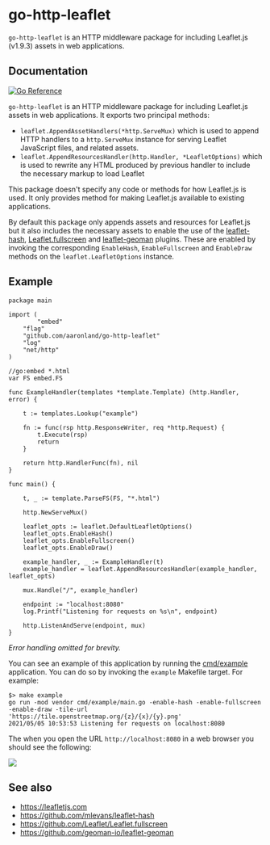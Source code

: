 # go-http-leaflet

`go-http-leaflet` is an HTTP middleware package for including Leaflet.js (v1.9.3) assets in web applications.

## Documentation

[![Go Reference](https://pkg.go.dev/badge/github.com/aaronland/go-http-leaflet.svg)](https://pkg.go.dev/github.com/aaronland/go-http-leaflet)

`go-http-leaflet` is an HTTP middleware package for including Leaflet.js assets in web applications. It exports two principal methods:

* `leaflet.AppendAssetHandlers(*http.ServeMux)` which is used to append HTTP handlers to a `http.ServeMux` instance for serving Leaflet JavaScript files, and related assets.
* `leaflet.AppendResourcesHandler(http.Handler, *LeafletOptions)` which is used to rewrite any HTML produced by previous handler to include the necessary markup to load Leaflet

This package doesn't specify any code or methods for how Leaflet.js is used. It only provides method for making Leaflet.js available to existing applications.

By default this package only appends assets and resources for Leaflet.js but it also includes the necessary assets to enable the use of the [leaflet-hash](https://github.com/mlevans/leaflet-hash), [Leaflet.fullscreen](https://github.com/Leaflet/Leaflet.fullscreen) and [leaflet-geoman](https://github.com/geoman-io/leaflet-geoman) plugins. These are enabled by invoking the corresponding `EnableHash`, `EnableFullscreen` and `EnableDraw` methods on the `leaflet.LeafletOptions` instance.

## Example

```
package main

import (
        "embed"
	"flag"
	"github.com/aaronland/go-http-leaflet"
	"log"
	"net/http"
)

//go:embed *.html
var FS embed.FS

func ExampleHandler(templates *template.Template) (http.Handler, error) {

	t := templates.Lookup("example")

	fn := func(rsp http.ResponseWriter, req *http.Request) {
		t.Execute(rsp)
		return
	}

	return http.HandlerFunc(fn), nil
}

func main() {

	t, _ := template.ParseFS(FS, "*.html")

	http.NewServeMux()

	leaflet_opts := leaflet.DefaultLeafletOptions()
	leaflet_opts.EnableHash()
	leaflet_opts.EnableFullscreen()
	leaflet_opts.EnableDraw()

	example_handler, _ := ExampleHandler(t)
	example_handler = leaflet.AppendResourcesHandler(example_handler, leaflet_opts)

	mux.Handle("/", example_handler)

	endpoint := "localhost:8080"
	log.Printf("Listening for requests on %s\n", endpoint)

	http.ListenAndServe(endpoint, mux)
}
```

_Error handling omitted for brevity._

You can see an example of this application by running the [cmd/example](cmd/example/main.go) application. You can do so by invoking the `example` Makefile target. For example:

```
$> make example
go run -mod vendor cmd/example/main.go -enable-hash -enable-fullscreen -enable-draw -tile-url 'https://tile.openstreetmap.org/{z}/{x}/{y}.png'
2021/05/05 10:53:53 Listening for requests on localhost:8080
```

The when you open the URL `http://localhost:8080` in a web browser you should see the following:

![](docs/images/go-http-leaflet-example.png)

## See also

* https://leafletjs.com
* https://github.com/mlevans/leaflet-hash
* https://github.com/Leaflet/Leaflet.fullscreen
* https://github.com/geoman-io/leaflet-geoman